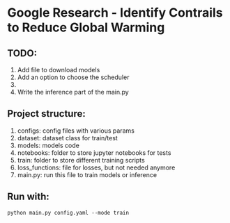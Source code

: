 # Google Research - Identify Contrails to Reduce Global Warming

## TODO:
1. Add file to download models
2. Add an option to choose the scheduler
3. 
3. Write the inference part of the main.py

## Project structure:

1. configs: config files with various params
2. dataset: dataset class for train/test
3. models: models code
4. notebooks: folder to store jupyter notebooks for tests
5. train: folder to store different training scripts
6. loss_functions: file for losses, but not needed anymore
7. main.py: run this file to train models or inference

## Run with:

```python main.py config.yaml --mode train```